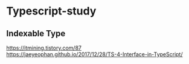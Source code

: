 # Typescript-study

## Indexable Type
<https://itmining.tistory.com/87> <br>
<https://jaeyeophan.github.io/2017/12/28/TS-4-Interface-in-TypeScript/> <br>
